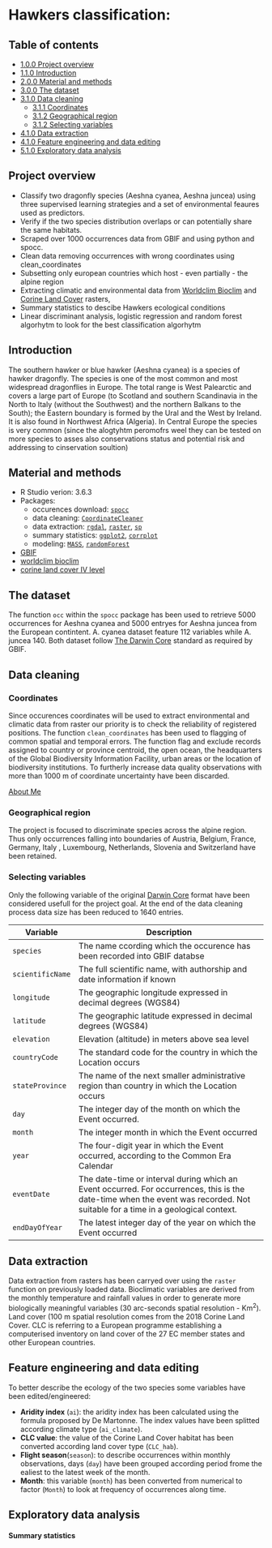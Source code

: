 # Hawkers classification: 

## Table of contents
<!--ts-->
- [1.0.0 Project overview](#Project-overview)
- [1.1.0 Introduction](#Introduction)
- [2.0.0 Material and methods](#Material-and-methods)
- [3.0.0 The dataset](#The-dataset)
- [3.1.0 Data cleaning](#Data-cleaning)
    - [3.1.1 Coordinates](#Coordinates)
    - [3.1.2 Geographical region](#Geographical-region)
    - [3.1.2 Selecting variables](#Selecting-variables)
- [4.1.0 Data extraction](#Data-extraction)
- [4.1.0 Feature engineering and data editing](#Feature-engineering-and-data-editing) 
- [5.1.0 Exploratory data analysis](#Exploratory-data-analysis) 
<!--te-->

## Project overview
* Classify two dragonfly species (Aeshna cyanea, Aeshna juncea) using three supervised learning strategies and a set of environmental feaures used as predictors.
* Verify if the two species distribution overlaps or can potentially share the same habitats.
* Scraped over 1000 occurrences data from  GBIF and using python and spocc.
* Clean data removing occurrences with wrong coordinates using clean_coordinates
* Subsetting only european countries which host - even partially - the alpine region
* Extracting climatic and environmental data from [Worldclim Bioclim](https://www.worldclim.org/data/bioclim.html) and [Corine Land Cover](https://land.copernicus.eu/pan-european/corine-land-cover) rasters, 
* Summary statistics to descibe Hawkers ecological conditions
* Linear discriminant analysis, logistic regression and random forest algorhytm to look for the best classification algorhytm

## Introduction
The southern hawker or blue hawker (Aeshna cyanea) is a species of hawker dragonfly. The species is one of the most common and most widespread dragonflies in Europe. The total range is West Palearctic and covers a large part of Europe (to Scotland and southern Scandinavia in the North to Italy (without the Southwest) and the northern Balkans to the South); the Eastern boundary is formed by the Ural and the West by Ireland. It is also found in Northwest Africa (Algeria). In Central Europe the species is very common
(since the alogtyhtm peromofrs weel they can be tested on more species to asses also conservations status and potential risk and addressing to cinservation soultion)

## Material and methods
* R Studio verion: 3.6.3
* Packages: 
    * occurences download: [```spocc```](https://cran.r-project.org/web/packages/spocc/spocc.pdf)
    * data cleaning: [```CoordinateCleaner```](https://cran.r-project.org/web/packages/CoordinateCleaner/CoordinateCleaner.pdf)
    * data extraction: [```rgdal```](https://cran.r-project.org/web/packages/rgdal/rgdal.pdf), [```raster```](https://cran.r-project.org/web/packages/raster/raster.pdf),
    [```sp```](https://cran.r-project.org/web/packages/sp/sp.pdf)
    * summary statistics: [```ggplot2```](https://cran.r-project.org/web/packages/ggplot2/ggplot2.pdf), 
    [```corrplot```](https://cran.r-project.org/web/packages/corrplot/corrplot.pdf)
    * modeling: [```MASS```](https://cran.r-project.org/web/packages/MASS/MASS.pdf), [```randomForest```](https://cran.r-project.org/web/packages/randomForest/randomForest.pdf)
* [GBIF](https://www.gbif.org/)
* [worldclim bioclim](https://www.worldclim.org/data/bioclim.html)
* [corine land cover IV level](https://land.copernicus.eu/pan-european/corine-land-cover)
  
## The dataset
The function ```occ``` within the ```spocc``` package has been used to retrieve 5000 occurrences for Aeshna cyanea and 5000 entryes for Aeshna juncea from the European contintent. A. cyanea dataset feature 112 variables while A. juncea 140. Both dataset follow [The Darwin Core](https://dwc.tdwg.org/) standard as required by GBIF. 

## Data cleaning
### Coordinates
Since occurences coordinates will be used to extract environmental and climatic data from raster our priority is to check the reliability of registered positions. The function 
```clean_coordinates``` has been used to flagging of common spatial and temporal errors. The function flag and exclude records assigned to country or province centroid, the open ocean, the headquarters of the Global Biodiversity Information Facility, urban areas or the location of biodiversity institutions. To furtherly increase data quality observations with more than 1000 m of coordinate uncertainty have been discarded. 

<a href="https://github.com/MatteoZinni/R_Aeshna_juncea_cyanea/blob/master/Aeshna_output/Aeshna_output_figs/aeshnid_map.html" title="About Me">About Me</a>

### Geographical region
The project is focused to discriminate species across the alpine region. Thus only occurrences falling into boundaries of Austria, Belgium, France, Germany, Italy , Luxembourg, Netherlands, Slovenia and Switzerland have been retained.

### Selecting variables
Only the following variable of the original [Darwin Core](https://dwc.tdwg.org/) format have been considered usefull for the project goal. At the end of the data cleaning process data size has been reduced to 1640 entries.
  
| Variable      | Description   |
| ------------- | ------------- |
| ```species```       | The name ccording which the occurence has been recorded into GBIF databse  |
| ```scientificName```| The full scientific name, with authorship and date information if known  | 
| ```longitude```    | The geographic longitude expressed in decimal degrees (WGS84)  | 
| ```latitude```      | The geographic latitude expressed in decimal degrees (WGS84)   | 
| ```elevation```       | Elevation (altitude) in meters above sea level  | 
| ```countryCode```  | The standard code for the country in which the Location occurs | 
| ```stateProvince``` | The name of the next smaller administrative region than country in which the Location occurs | 
| ```day```  | The integer day of the month on which the Event occurred.  | 
| ```month```  | The integer month in which the Event occurred | 
| ```year```  | The four-digit year in which the Event occurred, according to the Common Era Calendar  | 
| ```eventDate```  | The date-time or interval during which an Event occurred. For occurrences, this is the date-time when the event was recorded. Not suitable for a time in a geological context. | 
| ```endDayOfYear```  | The latest integer day of the year on which the Event occurred  | 

## Data extraction
Data extraction from rasters has been carryed over using the ```raster``` function on previously loaded data. Bioclimatic variables are derived from the monthly temperature and rainfall values in order to generate more biologically meaningful variables (30 arc-seconds spatial resolution - Km<sup>2</sup>). Land cover (100 m spatial resolution  comes from the 2018 Corine Land Cover. CLC is referring to a European programme establishing a computerised inventory on land cover of the 27 EC member states and other European countries.

## Feature engineering and data editing
To better describe the ecology of the two species some variables have been edited/engineered:
* **Aridity index** (```ai```): the aridity index has been calculated using the formula proposed by De Martonne. The index values have been splitted according climate type (```ai_climate```).
* **CLC value**: the value of the Corine Land Cover habitat has been converted according land cover type (```CLC_hab```).
* **Flight season**(```season```): to describe occurrences within monthly observations, days (```day```) have been grouped according period frome the ealiest to the latest week of the month.
* **Month**: this variable (```month```) has been converted from numerical to factor (```Month```) to look at frequency of occurrences along time.

## Exploratory data analysis
#### Summary statistics
